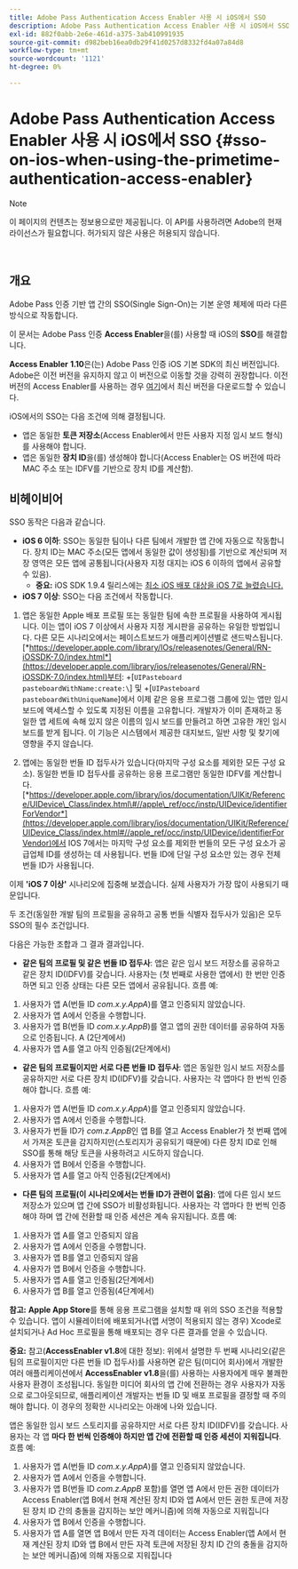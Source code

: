 ```yaml
---
title: Adobe Pass Authentication Access Enabler 사용 시 iOS에서 SSO
description: Adobe Pass Authentication Access Enabler 사용 시 iOS에서 SSO
exl-id: 882f0abb-2e6e-461d-a375-3ab410991935
source-git-commit: d982beb16ea0db29f41d0257d8332fd4a07a84d8
workflow-type: tm+mt
source-wordcount: '1121'
ht-degree: 0%

---
```


# Adobe Pass Authentication Access Enabler 사용 시 iOS에서 SSO {#sso-on-ios-when-using-the-primetime-authentication-access-enabler}

>[!NOTE]
>
>이 페이지의 컨텐츠는 정보용으로만 제공됩니다. 이 API를 사용하려면 Adobe의 현재 라이선스가 필요합니다. 허가되지 않은 사용은 허용되지 않습니다.

</br>

## 개요

Adobe Pass 인증 기반 앱 간의 SSO(Single Sign-On)는 기본 운영 체제에 따라 다른 방식으로 작동합니다.

이 문서는 Adobe Pass 인증 **Access Enabler**&#x200B;을(를) 사용할 때 iOS의 **SSO**&#x200B;를 해결합니다.

**Access Enabler** **1.10**&#x200B;은(는) Adobe Pass 인증 iOS 기본 SDK의 최신 버전입니다. Adobe은 이전 버전을 유지하지 않고 이 버전으로 이동할 것을 강력히 권장합니다. 이전 버전의 Access Enabler를 사용하는 경우 [여기](https://tve.zendesk.com/hc/en-us/articles/204963209-iOS-Native-AccessEnabler-Library)에서 최신 버전을 다운로드할 수 있습니다.

iOS에서의 SSO는 다음 조건에 의해 결정됩니다.

- 앱은 동일한 **토큰 저장소**(Access Enabler에서 만든 사용자 지정 임시 보드 형식)를 사용해야 합니다.
- 앱은 동일한 **장치 ID**&#x200B;을(를) 생성해야 합니다(Access Enabler는 OS 버전에 따라 MAC 주소 또는 IDFV를 기반으로 장치 ID를 계산함).

## 비헤이비어

SSO 동작은 다음과 같습니다.

- **iOS 6 이하**: SSO는 동일한 팀이나 다른 팀에서 개발한 앱 간에 자동으로 작동합니다. 장치 ID는 MAC 주소(모든 앱에서 동일한 값이 생성됨)를 기반으로 계산되며 저장 영역은 모든 앱에 공통됩니다(사용자 지정 대지는 iOS 6 이하의 앱에서 공유할 수 있음).
   - **중요:** iOS SDK 1.9.4 릴리스에는 [최소 iOS 배포 대상을 iOS 7로 늘렸습니다.](https://tve.zendesk.com/hc/en-us/articles/204963209-iOS-Native-AccessEnabler-Library)
- **iOS 7 이상**: SSO는 다음 조건에서 작동합니다.

1. 앱은 동일한 Apple 배포 프로필 또는 동일한 팀에 속한 프로필을 사용하여 게시됩니다. 이는 앱이 iOS 7 이상에서 사용자 지정 게시판을 공유하는 유일한 방법입니다. 다른 모든 시나리오에서는 페이스트보드가 애플리케이션별로 샌드박스됩니다. [*https://developer.apple.com/library/IOs/releasenotes/General/RN-iOSSDK-7.0/index.html*](https://developer.apple.com/library/ios/releasenotes/General/RN-iOSSDK-7.0/index.html)부터: \+\[`UIPasteboard pasteboardWithName:create:\`] 및 +\[`UIPasteboard pasteboardWithUniqueName`\]에서 이제 같은 응용 프로그램 그룹에 있는 앱만 임시 보드에 액세스할 수 있도록 지정된 이름을 고유합니다. 개발자가 이미 존재하고 동일한 앱 세트에 속해 있지 않은 이름의 임시 보드를 만들려고 하면 고유한 개인 임시 보드를 받게 됩니다. 이 기능은 시스템에서 제공한 대지보드, 일반 사항 및 찾기에 영향을 주지 않습니다.

1. 앱에는 동일한 번들 ID 접두사가 있습니다(마지막 구성 요소를 제외한 모든 구성 요소). 동일한 번들 ID 접두사를 공유하는 응용 프로그램만 동일한 IDFV를 계산합니다. [*https://developer.apple.com/library/ios/documentation/UIKit/Reference/UIDevice\_Class/index.html\#//apple\_ref/occ/instp/UIDevice/identifierForVendor*](https://developer.apple.com/library/ios/documentation/UIKit/Reference/UIDevice_Class/index.html#//apple_ref/occ/instp/UIDevice/identifierForVendor)에서 IOS 7에서는 마지막 구성 요소를 제외한 번들의 모든 구성 요소가 공급업체 ID를 생성하는 데 사용됩니다. 번들 ID에 단일 구성 요소만 있는 경우 전체 번들 ID가 사용됩니다.

이제 **&#39;iOS 7 이상&#39;** 시나리오에 집중해 보겠습니다. 실제 사용자가 가장 많이 사용되기 때문입니다.

두 조건(동일한 개발 팀의 프로필을 공유하고 공통 번들 식별자 접두사가 있음)은 모두 SSO의 필수 조건입니다.

다음은 가능한 조합과 그 결과 결과입니다.

- **같은 팀의 프로필 및 같은 번들 ID 접두사**: 앱은 같은 임시 보드 저장소를 공유하고 같은 장치 ID(IDFV)를 갖습니다. 사용자는 (첫 번째로 사용한 앱에서) 한 번만 인증하면 되고 인증 상태는 다른 모든 앱에서 공유됩니다. 흐름 예:

1. 사용자가 앱 A(번들 ID *com.x.y.AppA*)를 열고 인증되지 않았습니다.
1. 사용자가 앱 A에서 인증을 수행합니다.
1. 사용자가 앱 B(번들 ID *com.x.y.AppB*)를 열고 앱의 권한 데이터를 공유하여 자동으로 인증됩니다.
A (2단계에서)
1. 사용자가 앱 A를 열고 아직 인증됨(2단계에서)



- **같은 팀의 프로필이지만 서로 다른 번들 ID 접두사**: 앱은 동일한 임시 보드 저장소를 공유하지만 서로 다른 장치 ID(IDFV)를 갖습니다. 사용자는 각 앱마다 한 번씩 인증해야 합니다. 흐름 예:

1. 사용자가 앱 A(번들 ID *com.x.y.AppA*)를 열고 인증되지 않았습니다.
1. 사용자가 앱 A에서 인증을 수행합니다.
1. 사용자가 번들 ID가 *com.z.AppB*&#x200B;인 앱 B를 열고 Access Enabler가 첫 번째 앱에서 가져온 토큰을 감지하지만(스토리지가 공유되기 때문에) 다른 장치 ID로 인해 SSO를 통해 해당 토큰을 사용하려고 시도하지 않습니다.
1. 사용자가 앱 B에서 인증을 수행합니다.
1. 사용자가 앱 A를 열고 아직 인증됨(2단계에서)



- **다른 팀의 프로필(이 시나리오에서는 번들 ID가 관련이 없음)**: 앱에 다른 임시 보드 저장소가 있으며 앱 간에 SSO가 비활성화됩니다. 사용자는 각 앱마다 한 번씩 인증해야 하며 앱 간에 전환할 때 인증 세션은 계속 유지됩니다. 흐름 예:


1. 사용자가 앱 A를 열고 인증되지 않음
1. 사용자가 앱 A에서 인증을 수행합니다.
1. 사용자가 앱 B를 열고 인증되지 않음
1. 사용자가 앱 B에서 인증을 수행합니다.
1. 사용자가 앱 A를 열고 인증됨(2단계에서)
1. 사용자가 앱 B를 열고 인증됨(4단계에서)

**참고:** **Apple App Store**&#x200B;를 통해 응용 프로그램을 설치할 때 위의 SSO 조건을 적용할 수 있습니다. 앱이 시뮬레이터에 배포되거나(앱 서명이 적용되지 않는 경우) Xcode로 설치되거나 Ad Hoc 프로필을 통해 배포되는 경우 다른 결과를 얻을 수 있습니다.

**중요:** 참고(**AccessEnabler v1.8**&#x200B;에 대한 정보): 위에서 설명한 두 번째 시나리오(같은 팀의 프로필이지만 다른 번들 ID 접두사)를 사용하면 같은 팀(미디어 회사)에서 개발한 여러 애플리케이션에서 **AccessEnabler v1.8**&#x200B;을(를) 사용하는 사용자에게 매우 불쾌한 사용자 환경이 조성됩니다. 동일한 미디어 회사의 앱 간에 전환하는 경우 사용자가 자동으로 로그아웃되므로, 애플리케이션 개발자는 번들 ID 및 배포 프로필을 결정할 때 주의해야 합니다. 이 경우의 정확한 시나리오는 아래에 나와 있습니다.

앱은 동일한 임시 보드 스토리지를 공유하지만 서로 다른 장치 ID(IDFV)를 갖습니다. 사용자는 각 앱 **마다 한 번씩 인증해야 하지만 앱 간에 전환할 때 인증 세션이 지워집니다**. 흐름 예:

1. 사용자가 앱 A(번들 ID *com.x.y.AppA*)를 열고 인증되지 않았습니다.
1. 사용자가 앱 A에서 인증을 수행합니다.
1. 사용자가 앱 B(번들 ID *com.z.AppB* 포함)를 열면 앱 A에서 만든 권한 데이터가 Access Enabler(앱 B에서 현재 계산된 장치 ID와 앱 A에서 만든 권한 토큰에 저장된 장치 ID 간의 충돌을 감지하는 보안 메커니즘)에 의해 자동으로 지워집니다
1. 사용자가 앱 B에서 인증을 수행합니다.
1. 사용자가 앱 A를 열면 앱 B에서 만든 자격 데이터는 Access Enabler(앱 A에서 현재 계산된 장치 ID와 앱 B에서 만든 자격 토큰에 저장된 장치 ID 간의 충돌을 감지하는 보안 메커니즘)에 의해 자동으로 지워집니다
